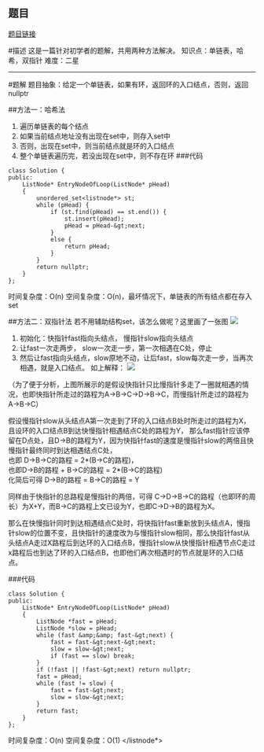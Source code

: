 ## 题目
[题目链接](https://www.nowcoder.com/practice/253d2c59ec3e4bc68da16833f79a38e4?tpId=196&tqId=23449&sourceUrl=/exam/oj&channenl=wgithub&fromPut=wgithub)

#描述
这是一篇针对初学者的题解，共用两种方法解决。
知识点：单链表，哈希，双指针
难度：二星

---
#题解
题目抽象：给定一个单链表，如果有环，返回环的入口结点，否则，返回nullptr

##方法一：哈希法
1. 遍历单链表的每个结点
2. 如果当前结点地址没有出现在set中，则存入set中
3. 否则，出现在set中，则当前结点就是环的入口结点
4. 整个单链表遍历完，若没出现在set中，则不存在环
###代码

```
class Solution {
public:
    ListNode* EntryNodeOfLoop(ListNode* pHead)
    {
        unordered_set<listnode*> st;
        while (pHead) {
            if (st.find(pHead) == st.end()) {
                st.insert(pHead);
                pHead = pHead-&gt;next;
            }
            else {
                return pHead;
            }
        }
        return nullptr;
    }
};
```

时间复杂度：O(n)
空间复杂度：O(n)，最坏情况下，单链表的所有结点都在存入set

##方法二：双指针法
若不用辅助结构set，该怎么做呢？这里画了一张图
![ ](https://uploadfiles.nowcoder.com/images/20200422/284295_1587551967334_9F5E82103ABBE2487DFB7C69C5D05D8F "图片标题") 
1. 初始化：快指针fast指向头结点， 慢指针slow指向头结点
2. 让fast一次走两步， slow一次走一步，第一次相遇在C处，停止
3. 然后让fast指向头结点，slow原地不动，让后fast，slow每次走一步，当再次相遇，就是入口结点。
如上解释：
![ ](https://uploadfiles.nowcoder.com/images/20200422/284295_1587553517754_3DCB951FEBF0807DCA2148EC373574F2 "图片标题")   

（为了便于分析，上图所展示的是假设快指针只比慢指针多走了一圈就相遇的情况，也即快指针所走过的路程为A->B->C->D->B->C，而慢指针所走过的路程为A->B->C）

假设慢指针slow从头结点A第一次走到了环的入口结点B处时所走过的路程为X，且设环的入口结点B到达快慢指针相遇结点C处的路程为Y，
那么fast指针应该停留在D点处，且D->B的路程为Y，因为快指针fast的速度是慢指针slow的两倍且快慢指针最终同时到达相遇结点C处，  
也即 D->B->C的路程 = 2*(B->C的路程)，  
也即D->B的路程 + B->C的路程 = 2*(B->C的路程)  
化简后可得 D->B的路程 = B->C的路程 = Y

同样由于快指针的总路程是慢指针的两倍，可得 C->D->B->C的路程（也即环的周长）为X+Y，而B->C的路程上文已设为Y，也即C->D->B的路程为X。

那么在快慢指针同时到达相遇结点C处时，将快指针fast重新放到头结点A，慢指针slow的位置不变，且快指针的速度改为与慢指针slow相同，那么快指针fast从头结点A走过X路程后到达环的入口结点B，慢指针slow从快慢指针相遇节点C走过x路程后也到达了环的入口结点B，也即他们再次相遇时的节点就是环的入口结点。

###代码

```
class Solution {
public:
    ListNode* EntryNodeOfLoop(ListNode* pHead)
    {
        ListNode *fast = pHead;
        ListNode *slow = pHead;
        while (fast &amp;&amp; fast-&gt;next) {
            fast = fast-&gt;next-&gt;next;
            slow = slow-&gt;next;
            if (fast == slow) break;
        }
        if (!fast || !fast-&gt;next) return nullptr;
        fast = pHead;
        while (fast != slow) {
            fast = fast-&gt;next;
            slow = slow-&gt;next;
        }
        return fast;
    }
};
```
时间复杂度：O(n)
空间复杂度：O(1)
</listnode*>